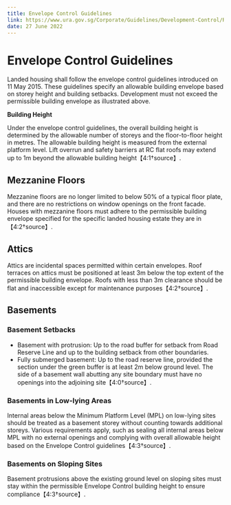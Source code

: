 ```yaml
---
title: Envelope Control Guidelines
link: https://www.ura.gov.sg/Corporate/Guidelines/Development-Control/Residential/Semi-Detached-Houses/EC
date: 27 June 2022
---
```


# Envelope Control Guidelines

Landed housing shall follow the envelope control guidelines introduced on 11 May 2015. These guidelines specify an allowable building envelope based on storey height and building setbacks. Development must not exceed the permissible building envelope as illustrated above.

**Building Height**

Under the envelope control guidelines, the overall building height is determined by the allowable number of storeys and the floor-to-floor height in metres. The allowable building height is measured from the external platform level. Lift overrun and safety barriers at RC flat roofs may extend up to 1m beyond the allowable building height【4:1†source】.

## Mezzanine Floors

Mezzanine floors are no longer limited to below 50% of a typical floor plate, and there are no restrictions on window openings on the front facade. Houses with mezzanine floors must adhere to the permissible building envelope specified for the specific landed housing estate they are in【4:2†source】.

## Attics

Attics are incidental spaces permitted within certain envelopes. Roof terraces on attics must be positioned at least 3m below the top extent of the permissible building envelope. Roofs with less than 3m clearance should be flat and inaccessible except for maintenance purposes【4:2†source】.

## Basements

### Basement Setbacks

- Basement with protrusion: Up to the road buffer for setback from Road Reserve Line and up to the building setback from other boundaries.
- Fully submerged basement: Up to the road reserve line, provided the section under the green buffer is at least 2m below ground level. The side of a basement wall abutting any site boundary must have no openings into the adjoining site【4:0†source】.

### Basements in Low-lying Areas

Internal areas below the Minimum Platform Level (MPL) on low-lying sites should be treated as a basement storey without counting towards additional storeys. Various requirements apply, such as sealing all internal areas below MPL with no external openings and complying with overall allowable height based on the Envelope Control guidelines【4:3†source】.

### Basements on Sloping Sites

Basement protrusions above the existing ground level on sloping sites must stay within the permissible Envelope Control building height to ensure compliance【4:3†source】.


